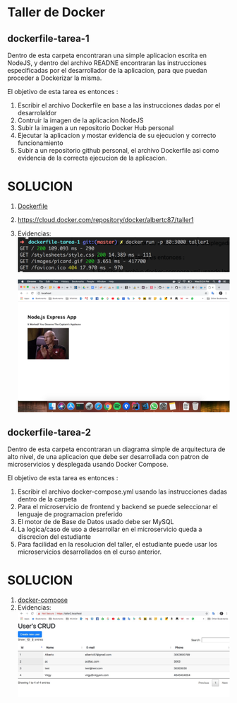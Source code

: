 Taller de Docker
================

dockerfile-tarea-1
---------

Dentro de esta carpeta encontraran una simple aplicacion escrita en NodeJS, y dentro del archivo READNE encontraran
las instrucciones especificadas por el desarrollador de la aplicacion, para que puedan proceder a Dockerizar la misma.

El objetivo de esta tarea es entonces :

1. Escribir el archivo Dockerfile en base a las instrucciones dadas por el desarrolaldor
2. Contruir la imagen de la aplicacion NodeJS
3. Subir la imagen a un repositorio Docker Hub personal
4. Ejecutar la aplicacion y mostar evidencia de su ejecucion y correcto funcionamiento
5. Subir a un repositorio github personal, el archivo Dockerfile asi como evidencia de la correcta ejecucion de la aplicacion.

SOLUCION
========

1. [Dockerfile](dockerfile-tarea-1/Dockerfile)
2. https://cloud.docker.com/repository/docker/albertc87/taller1
3. Evidencias: 
    ![](dockerfile-tarea-1/evidencias/run.png)
    
    ![](dockerfile-tarea-1/evidencias/run2.png)



dockerfile-tarea-2
---------

Dentro de esta carpeta encontraran un diagrama simple de arquitectura de alto nivel, de una aplicacion que debe ser desarrollada con patron de microservicios y desplegada usando Docker Compose.

El objetivo de esta tarea es entonces :

1. Escribir el archivo docker-compose.yml usando las instrucciones dadas dentro de la carpeta
2. Para el microservicio de frontend y backend se puede seleccionar el lenguaje de programacion preferido
3. El motor de de Base de Datos usado debe ser MySQL
4. La logica/caso de uso a desarrollar en el microservicio queda a discrecion del estudiante
5. Para facilidad en la resolucion del taller, el estudiante puede usar los microservicios desarrollados en el curso anterior.

SOLUCION
========

1. [docker-compose](dockercompose-tarea-2/docker-compose)
2. Evidencias: 
    ![](dockerfile-tarea-1/evidencias/run-compose.jpeg)
